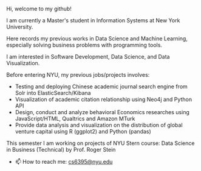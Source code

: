 Hi, welcome to my github!

I am currently a Master's student in Information Systems at New York University.

Here records my previous works in Data Science and Machine Learning, especially solving business problems with programming tools. 

I am interested in Software Development, Data Science, and Data Visualization. 

Before entering NYU, my previous jobs/projects involves:

<ul>
  <li> Testing and deploying Chinese academic journal search engine from Solr into ElasticSearch/Kibana
  <li> Visualization of academic citation relationship using Neo4j and Python API
  <li> Design, conduct and analyze behavioral Economics researches using JavaScript/HTML, Qualtrics and Amazon MTurk
  <li> Provide data analysis and visualization on the distribution of global venture capital using R (ggplot2) and Python (pandas)
</ul>

This semester I am working on projects of NYU Stern course: Data Science in Business (Technical) by Prof. Roger Stein 
- 📫 How to reach me: cs6395@nyu.edu

<!---
ChunTingShen/ChunTingShen is a ✨ special ✨ repository because its `README.md` (this file) appears on your GitHub profile.
You can click the Preview link to take a look at your changes.
--->
